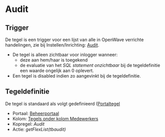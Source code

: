 # Audit

## Trigger

De tegel is een trigger voor een lijst van alle in OpenWave verrichte handelingen, zie bij Instellen/Inrichting: [Audit](../../../../instellen_inrichten/audit.md).

- De tegel is alleen zichtbaar voor inlogger wanneer:
  - deze aan hem/haar is toegekend
  - de evaluatie van het *SQL statement onzichtbaar* bij de tegeldefinitie een waarde ongelijk aan 0 oplevert.
- Een tegel is disabled indien zo aangevinkt bij de tegeldefinitie.

## Tegeldefinitie

De tegel is standaard als volgt gedefinieerd ([Portaltegel](../../../../instellen_inrichten/portaldefinitie/portal_tegel.md)

- Portaal: [Beheerportaal](README.md)
- Kolom: [Tegels onder kolom Medewerkers](tegels_onder_kolom_medewerkers/README.md)
- Kopregel: *Audit*
- Actie: *getFlexList(tbaudit)*
